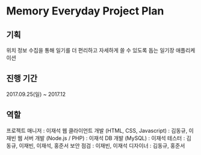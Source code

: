 # Memory Everyday Project Plan

## 기획

위치 정보 수집을 통해 일기를 더 편리하고 자세하게 쓸 수 있도록 돕는 일기장 애플리케이션

## 진행 기간

2017.09.25(일) ~ 2017.12

## 역할

프로젝트 매니저 : 이재석
웹 클라이언트 개발 (HTML, CSS, Javascript) : 김동규, 이재빈
웹 서버 개발 (Node.js / PHP) : 이재석
DB 개발 (MySQL) : 이재석
테스터 : 김동규, 이재빈, 이재석, 홍준서
보안 점검 : 이재빈, 이재석
디자이너 : 김동규, 홍준서